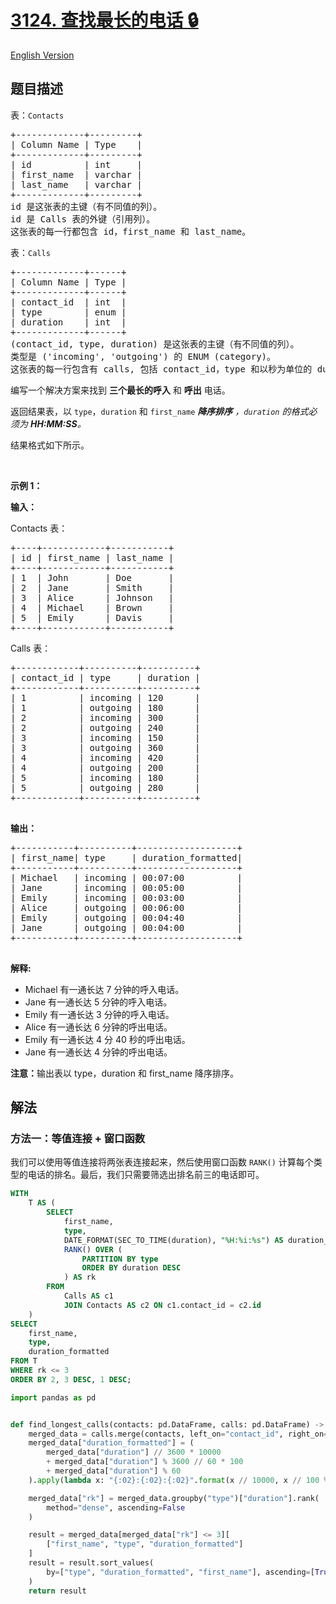 # [3124. 查找最长的电话 🔒](https://leetcode.cn/problems/find-longest-calls)

[English Version](/solution/3100-3199/3124.Find%20Longest%20Calls/README_EN.md)

<!-- tags:数据库 -->

## 题目描述

<!-- 这里写题目描述 -->

<p>表：<code>Contacts</code></p>

<pre>
+-------------+---------+
| Column Name | Type    |
+-------------+---------+
| id          | int     |
| first_name  | varchar |
| last_name   | varchar |
+-------------+---------+
id 是这张表的主键（有不同值的列）。
id 是 Calls 表的外键（引用列）。
这张表的每一行都包含 id，first_name 和 last_name。
</pre>

<p>表：<code>Calls</code></p>

<pre>
+-------------+------+
| Column Name | Type |
+-------------+------+
| contact_id  | int  |
| type        | enum |
| duration    | int  |
+-------------+------+
(contact_id, type, duration) 是这张表的主键（有不同值的列）。
类型是 ('incoming', 'outgoing') 的 ENUM (category)。
这张表的每一行包含有 calls, 包括 contact_id，type 和以秒为单位的 duration 的信息。
</pre>

<p>编写一个解决方案来找到&nbsp;<strong>三个最长的呼入</strong>&nbsp;和&nbsp;<strong>呼出</strong>&nbsp;电话。</p>

<p>返回结果表，以&nbsp;<code>type</code>，<code>duration</code>&nbsp;和&nbsp;<code>first_name</code>&nbsp;<em><strong>降序排序</strong>&nbsp;，<code>duration</code>&nbsp;的格式必须为&nbsp;<strong>HH:MM:SS</strong>。</em></p>

<p>结果格式如下所示。</p>

<p>&nbsp;</p>

<p><strong class="example">示例 1：</strong></p>

<div class="example-block">
<p><b>输入：</b></p>

<p>Contacts 表：</p>

<pre class="example-io">
+----+------------+-----------+
| id | first_name | last_name |
+----+------------+-----------+
| 1  | John       | Doe       |
| 2  | Jane       | Smith     |
| 3  | Alice      | Johnson   |
| 4  | Michael    | Brown     |
| 5  | Emily      | Davis     |
+----+------------+-----------+        
</pre>

<p>Calls 表：</p>

<pre class="example-io">
+------------+----------+----------+
| contact_id | type     | duration |
+------------+----------+----------+
| 1          | incoming | 120      |
| 1          | outgoing | 180      |
| 2          | incoming | 300      |
| 2          | outgoing | 240      |
| 3          | incoming | 150      |
| 3          | outgoing | 360      |
| 4          | incoming | 420      |
| 4          | outgoing | 200      |
| 5          | incoming | 180      |
| 5          | outgoing | 280      |
+------------+----------+----------+
        </pre>

<p><strong>输出：</strong></p>

<pre class="example-io">
+-----------+----------+-------------------+
| first_name| type     | duration_formatted|
+-----------+----------+-------------------+
| Michael   | incoming | 00:07:00          |
| Jane      | incoming | 00:05:00          |
| Emily     | incoming | 00:03:00          |
| Alice     | outgoing | 00:06:00          |
| Emily     | outgoing | 00:04:40          |
| Jane      | outgoing | 00:04:00          |
+-----------+----------+-------------------+
        </pre>

<p><strong>解释:</strong></p>

<ul>
	<li>Michael 有一通长达 7 分钟的呼入电话。</li>
	<li>Jane 有一通长达 5&nbsp;分钟的呼入电话。</li>
	<li>Emily 有一通长达 3&nbsp;分钟的呼入电话。</li>
	<li>Alice 有一通长达 6&nbsp;分钟的呼出电话。</li>
	<li>Emily 有一通长达 4&nbsp;分 40 秒的呼出电话。</li>
	<li>Jane 有一通长达 4&nbsp;分钟的呼出电话。</li>
</ul>

<p><b>注意：</b>输出表以&nbsp;type，duration&nbsp;和 first_name 降序排序。</p>
</div>

## 解法

### 方法一：等值连接 + 窗口函数

我们可以使用等值连接将两张表连接起来，然后使用窗口函数 `RANK()` 计算每个类型的电话的排名。最后，我们只需要筛选出排名前三的电话即可。

<!-- tabs:start -->

```sql
WITH
    T AS (
        SELECT
            first_name,
            type,
            DATE_FORMAT(SEC_TO_TIME(duration), "%H:%i:%s") AS duration_formatted,
            RANK() OVER (
                PARTITION BY type
                ORDER BY duration DESC
            ) AS rk
        FROM
            Calls AS c1
            JOIN Contacts AS c2 ON c1.contact_id = c2.id
    )
SELECT
    first_name,
    type,
    duration_formatted
FROM T
WHERE rk <= 3
ORDER BY 2, 3 DESC, 1 DESC;
```

```python
import pandas as pd


def find_longest_calls(contacts: pd.DataFrame, calls: pd.DataFrame) -> pd.DataFrame:
    merged_data = calls.merge(contacts, left_on="contact_id", right_on="id")
    merged_data["duration_formatted"] = (
        merged_data["duration"] // 3600 * 10000
        + merged_data["duration"] % 3600 // 60 * 100
        + merged_data["duration"] % 60
    ).apply(lambda x: "{:02}:{:02}:{:02}".format(x // 10000, x // 100 % 100, x % 100))

    merged_data["rk"] = merged_data.groupby("type")["duration"].rank(
        method="dense", ascending=False
    )

    result = merged_data[merged_data["rk"] <= 3][
        ["first_name", "type", "duration_formatted"]
    ]
    result = result.sort_values(
        by=["type", "duration_formatted", "first_name"], ascending=[True, False, False]
    )
    return result
```

<!-- tabs:end -->

<!-- end -->
